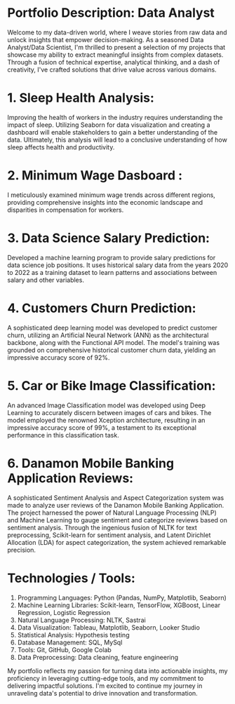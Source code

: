 # Portfolio Description: Data Analyst

Welcome to my data-driven world, where I weave stories from raw data and unlock insights that empower decision-making. As a seasoned Data Analyst/Data Scientist, I'm thrilled to present a selection of my projects that showcase my ability to extract meaningful insights from complex datasets. Through a fusion of technical expertise, analytical thinking, and a dash of creativity, I've crafted solutions that drive value across various domains.

# 1. Sleep Health Analysis:
Improving the health of workers in the industry requires understanding the impact of sleep. Utilizing Seaborn for data visualization and creating a dashboard will enable stakeholders to gain a better understanding of the data. Ultimately, this analysis will lead to a conclusive understanding of how sleep affects health and productivity.

# 2. Minimum Wage Dasboard :
I meticulously examined minimum wage trends across different regions, providing comprehensive insights into the economic landscape and disparities in compensation for workers.

# 3. Data Science Salary Prediction:
Developed a machine learning program to provide salary predictions for data science job positions. It uses historical salary data from the years 2020 to 2022 as a training dataset to learn patterns and associations between salary and other variables.

# 4. Customers Churn Prediction:
A sophisticated deep learning model was developed to predict customer churn, utilizing an Artificial Neural Network (ANN) as the architectural backbone, along with the Functional API model. The model's training was grounded on comprehensive historical customer churn data, yielding an impressive accuracy score of 92%.

# 5. Car or Bike Image Classification:
An advanced Image Classification model was developed using Deep Learning to accurately discern between images of cars and bikes. The model employed the renowned Xception architecture, resulting in an impressive accuracy score of 99%, a testament to its exceptional performance in this classification task.

# 6. Danamon Mobile Banking Application Reviews: 
A sophisticated Sentiment Analysis and Aspect Categorization system was made to analyze user reviews of the Danamon Mobile Banking Application. The project harnessed the power of Natural Language Processing (NLP) and Machine Learning to gauge sentiment and categorize reviews based on sentiment analysis. Through the ingenious fusion of NLTK for text preprocessing, Scikit-learn for sentiment analysis, and Latent Dirichlet Allocation (LDA) for aspect categorization, the system achieved remarkable precision.

# Technologies / Tools:

1. Programming Languages: Python (Pandas, NumPy, Matplotlib, Seaborn)
2. Machine Learning Libraries: Scikit-learn, TensorFlow, XGBoost, Linear Regression, Logistic Regression
3. Natural Language Processing: NLTK, Sastrai
4. Data Visualization: Tableau, Matplotlib, Seaborn, Looker Studio
5. Statistical Analysis: Hypothesis testing
6. Database Management: SQL, MySql
7. Tools:  Git, GitHub, Google Colab
8. Data Preprocessing: Data cleaning, feature engineering

My portfolio reflects my passion for turning data into actionable insights, my proficiency in leveraging cutting-edge tools, and my commitment to delivering impactful solutions. I'm excited to continue my journey in unraveling data's potential to drive innovation and transformation.
